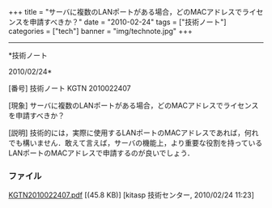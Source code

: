 ﻿+++
title = "サーバに複数のLANポートがある場合，どのMACアドレスでライセンスを申請すべきか？"
date = "2010-02-24"
tags = ["技術ノート"]
categories = ["tech"]
banner = "img/technote.jpg"
+++

-----------------------------------------------------------------------------------------------------------------------------

*技術ノート

2010/02/24*


[番号]
技術ノート KGTN 2010022407

[現象]
サーバに複数のLANポートがある場合，どのMACアドレスでライセンスを申請すべきか？

[説明]
技術的には，実際に使用するLANポートのMACアドレスであれば，何れでも構いません．敢えて言えば，サーバの機能上，より重要な役割を持っているLANポートのMACアドレスで申請するのが良いでしょう．


### ファイル

 
 


[KGTN2010022407.pdf](http://techreport.kitasp.net/attachments/download/68/KGTN2010022407.pdf)
 [(45.8 KB)] [kitasp 技術センター, 2010/02/24
11:23]


 


 

